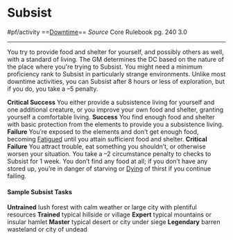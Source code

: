 # Subsist
#pf/activity 
==[Downtime](../Traits/Downtime.md)==
*Source* Core Rulebook pg. 240 3.0

---

You try to provide food and shelter for yourself, and possibly others as well, with a standard of living. The GM determines the DC based on the nature of the place where you're trying to Subsist. You might need a minimum proficiency rank to Subsist in particularly strange environments. Unlike most downtime activities, you can Subsist after 8 hours or less of exploration, but if you do, you take a –5 penalty.

**Critical Success** You either provide a subsistence living for yourself and one additional creature, or you improve your own food and shelter, granting yourself a comfortable living.
**Success** You find enough food and shelter with basic protection from the elements to provide you a subsistence living.
**Failure** You’re exposed to the elements and don’t get enough food, becoming [Fatigued](../Conditions/Fatigued.md) until you attain sufficient food and shelter.
**Critical Failure** You attract trouble, eat something you shouldn’t, or otherwise worsen your situation. You take a –2 circumstance penalty to checks to Subsist for 1 week. You don’t find any food at all; if you don’t have any stored up, you’re in danger of starving or [Dying](../Conditions/Dying.md) of thirst if you continue failing.

#### Sample Subsist Tasks
**Untrained** lush forest with calm weather or large city with plentiful resources
**Trained** typical hillside or village
**Expert** typical mountains or insular hamlet
**Master** typical desert or city under siege
**Legendary** barren wasteland or city of undead